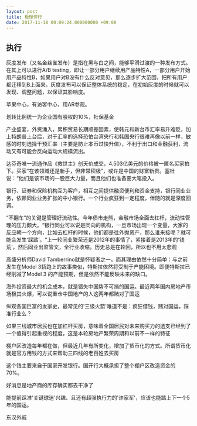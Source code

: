 ```yaml
---
layout: post
title: 极理悍行
date: 2017-11-18 00:09:24.000000000 +09:00
---
```


## 执行
灰度发布（又名金丝雀发布）是指在黑与白之间，能够平滑过渡的一种发布方式。在其上可以进行A/B testing，即让一部分用户继续用产品特性A，一部分用户开始用产品特性B，如果用户对B没有什么反对意见，那么逐步扩大范围，把所有用户都迁移到B上面来。灰度发布可以保证整体系统的稳定，在初始灰度的时候就可以发现、调整问题，以保证其影响度。

苹果中心，有访客中心，用AR参观。

划转比例统一为企业国有股权的10%，社保基金

产业盛宴，外资涌入，累积贸易长期顺差因素，使韩元和新台币汇率易升难贬，加上特朗普上台后，对于汇率的选择恐怕台湾央行和韩国央行很难再像以前一样，敏感的时刻选择干预汇率（主要是防止本币过快升值），不利于出口和金融获利，流动又有可能会反向运动大规模流出。

达芬奇唯一流通作品《救世主》创天价成交，4.503亿美元的价格被一匿名买家拍下。买家“在该领域还是新手，但非常积极”，或许是中国的财富新贵。塞杜说：“他们是该市场的一股巨大力量，而且他们也准备要大笔投入。

银行、证券和保险机构互为客户，相互之间提供融资便利和资金支持，银行同业业务，依赖同业业务扩张的中小银行。一个行业疯狂到一定程度，伴随的就是深度回调。

“不翻车”的关键是管理好流动性。今年债市走熊，金融市场全面去杠杆，流动性管理的压力颇大。“银行同业可以说是同向的机构，一旦市场出现一个变量，大家的反应朝一个方向，比如去杠杆的时候，他们都是往外抛资产，那么谁来接呢？就可能会发生‘踩踏’。“上一轮同业繁荣还是2012年的事情了，紧接着是2013年的‘钱荒’，然后同业出监管文，全行业收缩。历史总是在轮回，所以也不用太悲观

高盛分析师David Tamberrino就是怀疑者之一。而其理由依然十分简单：与之前发生在Model 3轿跑上的故事类似，特斯拉依然将受制于产能困境。即便特斯拉已经削减了Model 3 的产能预期，但是依然不能反映未来的缺口。

海外投资最大的机会成本，就是错失中国势不可挡的国运。最近两年国内房地产市场极其火爆，可以说重仓中国地产的人这两年都赌对了国运

纵观各国巨富的发家史，最常见的'三级火箭'难道不是：疯狂借钱，赌对国运，踩准行业么？

如果三线城市居民也在加杠杆买房，意味着全国居民对未来购买力的透支已经到了一个值得引起重视的程度，这是本轮房地产繁荣周期和以前不一样的特征

棚户区改造每年都在做，但最近几年有所变化，增加了货币化的方式。所谓货币化就是官方用钱的方式来帮助三四线的老百姓去买房

这个钱主要来自于国家开发银行。国开行大概承担了整个棚户区改造资金的70%。

好消息是地产商的库存确实都去干净了

能提前踩准'关键球迷'兴趣、且还有超强执行力的'许家军'，应该也能踏上下一个5年的国运。

东汉外戚
